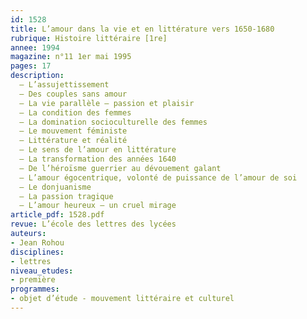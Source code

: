 ```yaml
---
id: 1528
title: L’amour dans la vie et en littérature vers 1650-1680
rubrique: Histoire littéraire [1re]
annee: 1994
magazine: n°11 1er mai 1995
pages: 17
description: 
  – L’assujettissement
  – Des couples sans amour
  – La vie parallèle – passion et plaisir
  – La condition des femmes
  – La domination socioculturelle des femmes
  – Le mouvement féministe
  – Littérature et réalité
  – Le sens de l’amour en littérature
  – La transformation des années 1640
  – De l’héroïsme guerrier au dévouement galant
  – L’amour égocentrique, volonté de puissance de l’amour de soi
  – Le donjuanisme
  – La passion tragique
  – L’amour heureux – un cruel mirage
article_pdf: 1528.pdf
revue: L’école des lettres des lycées
auteurs:
- Jean Rohou
disciplines:
- lettres
niveau_etudes:
- première
programmes:
- objet d’étude - mouvement littéraire et culturel
---
```

